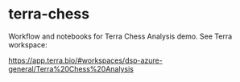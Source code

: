 # terra-chess

Workflow and notebooks for Terra Chess Analysis demo. See Terra workspace: 

https://app.terra.bio/#workspaces/dsp-azure-general/Terra%20Chess%20Analysis
